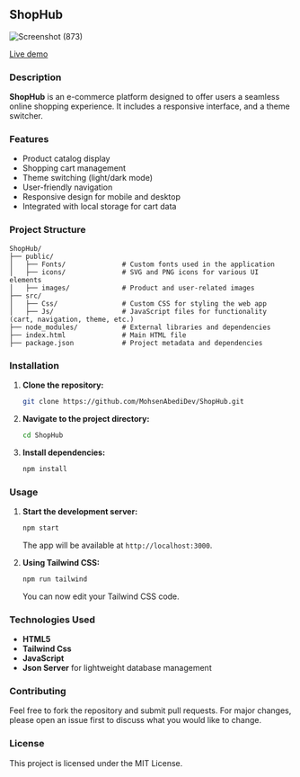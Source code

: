 ## ShopHub

![Screenshot (873)](https://github.com/user-attachments/assets/3302bf6c-3ac7-4b34-a2a5-ff6ea96fca85)

[Live demo](https://mohsenabedidev.github.io/ShopHub/)

### Description

**ShopHub** is an e-commerce platform designed to offer users a seamless online shopping experience. It includes a responsive interface, and a theme switcher.

### Features

- Product catalog display
- Shopping cart management
- Theme switching (light/dark mode)
- User-friendly navigation
- Responsive design for mobile and desktop
- Integrated with local storage for cart data

### Project Structure

```
ShopHub/
├── public/
│   ├── Fonts/              # Custom fonts used in the application
│   ├── icons/              # SVG and PNG icons for various UI elements
│   ├── images/             # Product and user-related images
├── src/
│   ├── Css/                # Custom CSS for styling the web app
│   ├── Js/                 # JavaScript files for functionality (cart, navigation, theme, etc.)
├── node_modules/           # External libraries and dependencies
├── index.html              # Main HTML file
├── package.json            # Project metadata and dependencies
```

### Installation

1. **Clone the repository:**
   ```bash
   git clone https://github.com/MohsenAbediDev/ShopHub.git
   ```
2. **Navigate to the project directory:**
   ```bash
   cd ShopHub
   ```
3. **Install dependencies:**
   ```bash
   npm install
   ```

### Usage

1. **Start the development server:**

   ```bash
   npm start
   ```

   The app will be available at `http://localhost:3000`.

2. **Using Tailwind CSS:**
   ```bash
   npm run tailwind
   ```
   You can now edit your Tailwind CSS code.

### Technologies Used

- **HTML5**
- **Tailwind Css**
- **JavaScript**
- **Json Server** for lightweight database management

### Contributing

Feel free to fork the repository and submit pull requests. For major changes, please open an issue first to discuss what you would like to change.

### License

This project is licensed under the MIT License.
